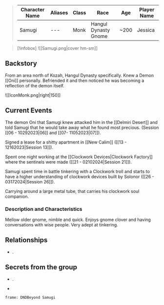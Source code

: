 
>  Character Name | Aliases | Class | Race | Age| Player Name |
>  -- | -- | -- | -- | -- |--|
> Samugi|---|Monk| Hangul Dynasty Gnome|~200| Jessica|

> [!infobox]
> ![[Samugi.png|cover hm-sm]]


## Backstory
From an area north of Kozah, Hangul Dynasty specifically. Knew a Demon [[Oni]] personally. Befriended it and then noticed he was becoming a reflection of the demon itself. 

![[IconMonk.png|right|150]] 

## Current Events
The demon Oni that Samugi knew attacked him in the [[Delmiri Desert]] and told Samugi that he would take away what he found most precious. (Session [[06 - 10292023|06]] and [[07- 11052023|07]]).

Signed a lease for a shitty apartment in [[New Calim]] ([[13 - 12162023|Session 13]]).

Spent one night working at the [[Clockwork Devices|Clockwork Factory]] where the sentinels were made ([[21 - 02102024|Session 21]]).

Samugi spent time in battle tinkering with a Clockwork troll and starts to have a higher understanding of clockwork devices built by Solonor ([[26 - 03172024|Session 26]]).

Carrying around a large metal tube, that carries his clockwork soul companion.

### Description and Characteristics
Mellow older gnome, nimble and quick. Enjoys gnome clover and having conversations with wise people. Very adept at tinkering. 

## Relationships
- .

## Secrets from the group
- .


-
``` custom-frames
frame: DNDBeyond Samugi
```